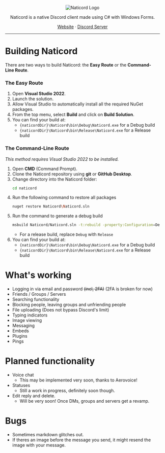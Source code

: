<p align="center">
  <picture>
    <source media="(prefers-color-scheme: dark)" srcset="https://github.com/user-attachments/assets/f688e553-ca56-4c1b-af2d-385766540ad6" />
    <source media="(prefers-color-scheme: light)" srcset="https://github.com/user-attachments/assets/72f612cb-6b3e-4d9e-b9df-a5480d624ba2" />
    <img src="https://github.com/user-attachments/assets/72f612cb-6b3e-4d9e-b9df-a5480d624ba2" alt="Naticord Logo" />
  </picture>
</p>

<p align="center">Naticord is a native Discord client made using C# with Windows Forms.</p>

<p align="center">
 <a href="https://naticord.lol">Website</a> · <a href="https://discord.com/invite/Hr7tC837ZW">Discord Server</a>
</p>

---

# Building Naticord

There are two ways to build Naticord: the **Easy Route** or the **Command-Line Route**.

### The Easy Route
1. Open **Visual Studio 2022**.
2. Launch the solution.
3. Allow Visual Studio to automatically install all the required NuGet packages.
4. From the top menu, select **Build** and click on **Build Solution**.
5. You can find your build at:
   - `{naticordDir}\Naticord\bin\Debug\Naticord.exe` for a Debug build
   - `{naticordDir}\Naticord\bin\Release\Naticord.exe` for a Release build

### The Command-Line Route
*This method requires Visual Studio 2022 to be installed.*

1. Open **CMD** (Command Prompt).
2. Clone the Naticord repository using **git** or **GitHub Desktop**.
3. Change directory into the Naticord folder:
   ```bash
   cd naticord
   ```
4. Run the following command to restore all packages
   ```bash
   nuget restore Naticord\Naticord.sln
   ```
5. Run the command to generate a debug build
   ```bash
   msbuild Naticord/Naticord.sln -t:rebuild -property:Configuration=Debug
   ```
   - For a release build, replace `Debug` with `Release`
5. You can find your build at:
   - `{naticordDir}\Naticord\bin\Debug\Naticord.exe` for a Debug build
   - `{naticordDir}\Naticord\bin\Release\Naticord.exe` for a Release build

# What's working
- Logging in via email and password ~~(incl, 2FA)~~ (2FA is broken for now)
- Friends / Groups / Servers
- Searching functionality
- Blocking people, leaving groups and unfriending people
- File uploading (Does not bypass Discord's limit)
- Typing indicators
- Image viewing
- Messaging
- Embeds
- Plugins
- Pings
# Planned functionality
- Voice chat
  - This may be implemented very soon, thanks to Aerovoice!
- Statuses
  - Still a work in progress, definitely soon though. 
- Edit reply and delete.
  - Will be very soon! Once DMs, groups and servers get a revamp.
# Bugs
- Sometimes markdown glitches out.
- If theres an image before the message you send, it might resend the image with your message.
